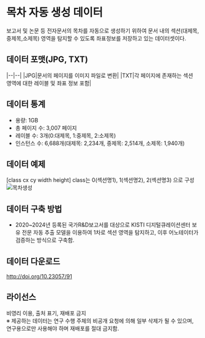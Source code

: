 # 목차 자동 생성 데이터
보고서 및 논문 등 전자문서의 목차를 자동으로 생성하기 위하여 문서 내의 섹션(대제목,중제목,소제목) 영역을 탐지할 수 있도록 좌표정보를 저장하고 있는 데이터셋이다.

## 데이터 포맷(JPG, TXT)
|--|--|
|JPG|문서의 페이지를 이미지 파일로 변환|
|TXT|각 페이지에 존재하는 섹션 영역에 대한 레이블 및 좌표 정보 포함|

## 데이터 통계
- 용량: 1GB
- 총 페이지 수: 3,007 페이지
- 레이블 수: 3개(0:대제목, 1:중제목, 2:소제목)
- 인스턴스 수: 6,688개(대제목: 2,234개, 중제목: 2,514개, 소제목: 1,940개)

## 데이터 예제
[class cx cy width height]
class는 0(섹션명1), 1(섹션명2), 2(섹션명3) 으로 구성
![목차생성](https://github.com/user-attachments/assets/06c2c49d-899f-48e6-a1f8-0dca3b6d78af)


## 데이터 구축 방법
- 2020~2024년 등록된 국가R&D보고서를 대상으로 KISTI 디지털큐레이션센터 보유 전문 자동 추출 모델을 이용하여 1차로 섹션 영역을 탐지하고, 이후 어노테이터가 검증하는 방식으로 구축함.

##  데이터 다운로드
http://doi.org/10.23057/91

## 라이선스
비영리 이용, 출처 표기, 재배포 금지
<br>※ 제공하는 데이터는 연구 수행 주체의 비공개 요청에 의해 일부 삭제가 될 수 있으며, 연구용으로만 사용해야 하며 재배포를 절대 금지함.
